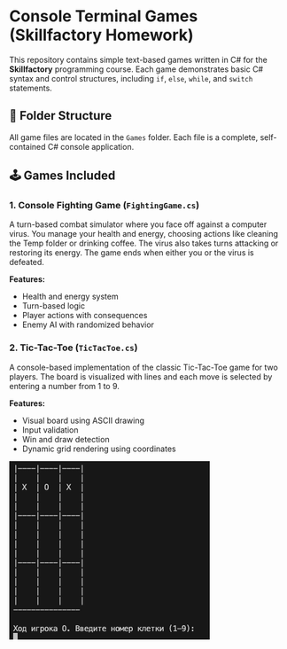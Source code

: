 # Console Terminal Games (Skillfactory Homework)

This repository contains simple text-based games written in C# for the **Skillfactory** programming course. Each game demonstrates basic C# syntax and control structures, including `if`, `else`, `while`, and `switch` statements.

## 📁 Folder Structure

All game files are located in the `Games` folder. Each file is a complete, self-contained C# console application.

## 🕹 Games Included

### 1. Console Fighting Game (`FightingGame.cs`)
A turn-based combat simulator where you face off against a computer virus. You manage your health and energy, choosing actions like cleaning the Temp folder or drinking coffee. The virus also takes turns attacking or restoring its energy. The game ends when either you or the virus is defeated.

**Features:**
- Health and energy system
- Turn-based logic
- Player actions with consequences
- Enemy AI with randomized behavior

### 2. Tic-Tac-Toe (`TicTacToe.cs`)
A console-based implementation of the classic Tic-Tac-Toe game for two players. The board is visualized with lines and each move is selected by entering a number from 1 to 9.

**Features:**
- Visual board using ASCII drawing
- Input validation
- Win and draw detection
- Dynamic grid rendering using coordinates

![Gameplay screenshot](images/tictactoe_gameplay.png)